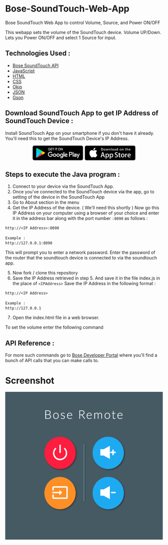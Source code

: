 # Bose-SoundTouch-Web-App
Bose SoundTouch Web App to control Volume, Source, and Power ON/OFF

This webapp sets the volume of the SoundTouch device. Volume UP/Down. Lets you Power ON/OFF and select 1 Source for input.

## Technologies Used :

* [Bose SoundTouch API](https://developer.bose.com/guides/bose-soundtouch-api/bose-soundtouch-api-reference)
* [JavaScript](https://www.javascript.com/)
* [HTML](https://www.w3.org/)
* [CSS](https://www.w3schools.com/css/)
* [Okio](https://mvnrepository.com/artifact/com.squareup.okio/okio/2.1.0)
* [JSON](https://mvnrepository.com/artifact/org.json/json/20180130)
* [Gson](https://mvnrepository.com/artifact/com.google.code.gson/gson/2.8.5)

## Download SoundTouch App to get IP Address of SoundTouch Device :

Install SoundTouch App on your smartphone if you don't have it already. You'll need this to get the SoundTouch Device's IP Address.
<!-- [![](https://www.globalvillage.ae/wp-content/uploads/2015/01/app-store-icon.png)](https://itunes.apple.com/us/app/bose-soundtouch/id708379313?mt=8) -->
<div>
<center>
<a href='https://play.google.com/store/apps/details?id=com.bose.soundtouch&hl=en_US'><img alt='Get it on Google Play' src='assets/google_play.png' height='48px'/></a>
<a href='https://itunes.apple.com/us/app/bose-soundtouch/id708379313?mt=8'><img alt='Get it on the App Store' src='assets/app_store.png' height='48px'/></a>
</center>
</div>

<!-- Link to [iOS App](https://itunes.apple.com/us/app/bose-soundtouch/id708379313?mt=8) and link to [Android App](https://play.google.com/store/apps/details?id=com.bose.soundtouch&hl=en_US) -->

## Steps to execute the Java program :

1. Connect to your device via the SoundTouch App.
2. Once you've connected to the SoundTouch device via the app, go to setting of the device in the SoundTouch App
3. Go to About section in the menu
4. Get the IP Address of the device. ( We'll need this shortly )
Now go this IP Address on your computer using a browser of your choice and enter it in the address bar along with the port number ```:8090``` as follows :
```
http://<IP Address>:8090

Example :
http://127.0.0.1:8090
```
This will prompt you to enter a network password. Enter the password of the router that the soundtouch device is connected to via the soundtouch app.

5. Now fork / clone this repository
6. Save the IP Address retrieved in step 5. And save it in the file index.js in the place of ```<IPAddress>```
Save the IP Address in the following format :
```
http://<IP Address>

Example :
http://127.0.0.1
```
7. Open the index.html file in a web browser.

To set the volume enter the following command

## API Reference :

For more such commands go to [Bose Developer Portal](https://developer.bose.com/guides/bose-soundtouch-api/bose-soundtouch-api-reference) where you'll find a bunch of API calls that you can make calls to.

# Screenshot

<div>
<center>
<img alt='Bose SoundTouch Web App Screenshot' src='Bose remote.png'/></a>
</center>
</div>
